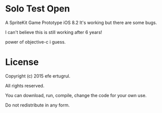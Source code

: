 # Solo Test Open

A SpriteKit Game Prototype
iOS 8.2
It's working but there are some bugs.

I can't believe this is still working after 6 years!

power of objective-c i guess.

# License

Copyright (c) 2015 efe ertugrul. 

All rights reserved.

You can download, run, compile, change the code for your own use.

Do not redistribute in any form.
